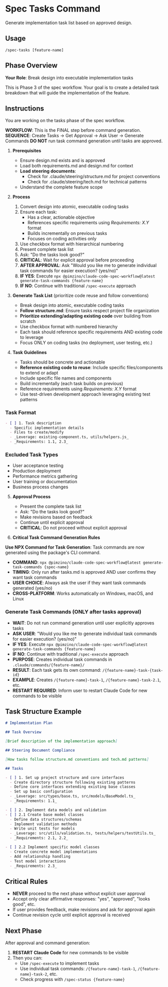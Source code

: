 # Spec Tasks Command

Generate implementation task list based on approved design.

## Usage

```
/spec-tasks [feature-name]
```

## Phase Overview

**Your Role**: Break design into executable implementation tasks

This is Phase 3 of the spec workflow. Your goal is to create a detailed task breakdown that will guide the implementation of the feature.

## Instructions

You are working on the tasks phase of the spec workflow.

**WORKFLOW**: This is the FINAL step before command generation.
**SEQUENCE**: Create Tasks → Get Approval → Ask User → Generate Commands
**DO NOT** run task command generation until tasks are approved.

1. **Prerequisites**
   - Ensure design.md exists and is approved
   - Load both requirements.md and design.md for context
   - **Load steering documents**:
     - Check for .claude/steering/structure.md for project conventions
     - Check for .claude/steering/tech.md for technical patterns
   - Understand the complete feature scope

2. **Process**
   1. Convert design into atomic, executable coding tasks
   2. Ensure each task:
      - Has a clear, actionable objective
      - References specific requirements using _Requirements: X.Y_ format
      - Builds incrementally on previous tasks
      - Focuses on coding activities only
   3. Use checkbox format with hierarchical numbering
   4. Present complete task list
   5. Ask: "Do the tasks look good?"
   6. **CRITICAL**: Wait for explicit approval before proceeding
   7. **AFTER APPROVAL**: Ask "Would you like me to generate individual task commands for easier execution? (yes/no)"
   8. **IF YES**: Execute `npx @pimzino/claude-code-spec-workflow@latest generate-task-commands {feature-name}`
   9. **IF NO**: Continue with traditional `/spec-execute` approach

3. **Generate Task List** (prioritize code reuse and follow conventions)
   - Break design into atomic, executable coding tasks
   - **Follow structure.md**: Ensure tasks respect project file organization
   - **Prioritize extending/adapting existing code** over building from scratch
   - Use checkbox format with numbered hierarchy
   - Each task should reference specific requirements AND existing code to leverage
   - Focus ONLY on coding tasks (no deployment, user testing, etc.)

4. **Task Guidelines**
   - Tasks should be concrete and actionable
   - **Reference existing code to reuse**: Include specific files/components to extend or adapt
   - Include specific file names and components
   - Build incrementally (each task builds on previous)
   - Reference requirements using _Requirements: X.Y_ format
   - Use test-driven development approach leveraging existing test patterns

### Task Format

```markdown
- [ ] 1. Task description
  - Specific implementation details
  - Files to create/modify
  - _Leverage: existing-component.ts, utils/helpers.js_
  - _Requirements: 1.1, 2.3_
```

### Excluded Task Types

- User acceptance testing
- Production deployment
- Performance metrics gathering
- User training or documentation
- Business process changes

5. **Approval Process**
   - Present the complete task list
   - Ask: "Do the tasks look good?"
   - Make revisions based on feedback
   - Continue until explicit approval
   - **CRITICAL**: Do not proceed without explicit approval

6. **Critical Task Command Generation Rules**

**Use NPX Command for Task Generation**: Task commands are now generated using the package's CLI command.

- **COMMAND**: `npx @pimzino/claude-code-spec-workflow@latest generate-task-commands {spec-name}`
- **TIMING**: Only run after tasks.md is approved AND user confirms they want task commands
- **USER CHOICE**: Always ask the user if they want task commands generated (yes/no)
- **CROSS-PLATFORM**: Works automatically on Windows, macOS, and Linux

### Generate Task Commands (ONLY after tasks approval)

- **WAIT**: Do not run command generation until user explicitly approves tasks
- **ASK USER**: "Would you like me to generate individual task commands for easier execution? (yes/no)"
- **IF YES**: Execute `npx @pimzino/claude-code-spec-workflow@latest generate-task-commands {feature-name}`
- **IF NO**: Continue with traditional `/spec-execute` approach
- **PURPOSE**: Creates individual task commands in `.claude/commands/{feature-name}/`
- **RESULT**: Each task gets its own command: `/{feature-name}-task-{task-id}`
- **EXAMPLE**: Creates `/{feature-name}-task-1`, `/{feature-name}-task-2.1`, etc.
- **RESTART REQUIRED**: Inform user to restart Claude Code for new commands to be visible

## Task Structure Example

```markdown
# Implementation Plan

## Task Overview

[Brief description of the implementation approach]

## Steering Document Compliance

[How tasks follow structure.md conventions and tech.md patterns]

## Tasks

- [ ] 1. Set up project structure and core interfaces
  - Create directory structure following existing patterns
  - Define core interfaces extending existing base classes
  - Set up basic configuration
  - _Leverage: src/types/base.ts, src/models/BaseModel.ts_
  - _Requirements: 1.1_

- [ ] 2. Implement data models and validation
- [ ] 2.1 Create base model classes
  - Define data structures/schemas
  - Implement validation methods
  - Write unit tests for models
  - _Leverage: src/utils/validation.ts, tests/helpers/testUtils.ts_
  - _Requirements: 2.1, 2.2_

- [ ] 2.2 Implement specific model classes
  - Create concrete model implementations
  - Add relationship handling
  - Test model interactions
  - _Requirements: 2.3_
```

## Critical Rules

- **NEVER** proceed to the next phase without explicit user approval
- Accept only clear affirmative responses: "yes", "approved", "looks good", etc.
- If user provides feedback, make revisions and ask for approval again
- Continue revision cycle until explicit approval is received

## Next Phase

After approval and command generation:

1. **RESTART Claude Code** for new commands to be visible
2. Then you can:
   - Use `/spec-execute` to implement tasks
   - Use individual task commands: `/{feature-name}-task-1`, `/{feature-name}-task-2`, etc.
   - Check progress with `/spec-status {feature-name}`

